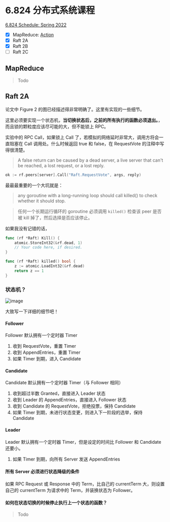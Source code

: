 # 6.824 分布式系统课程

[6.824 Schedule: Spring 2022](https://pdos.csail.mit.edu/6.824/schedule.html)

- [x] MapReduce: [Action](https://github.com/Therainisme/6.824-Spring-2022/runs/6915081108)
- [X] Raft 2A
- [X] Raft 2B
- [ ] Raft 2C

## MapReduce

> Todo

## Raft 2A

论文中 Figure 2 的图已经描述得非常明确了。这里有实现的一些细节。

这里必须要实现一个状态机，**当切换状态后，之前的所有执行的函数必须退出。**，而且锁的颗粒度应该尽可能的大，但不能锁上 RPC。

实验中的 RPC Call，如果锁上 Call 了，若模拟的网络延时非常大，调用方将会一直阻塞在 Call 调用处。什么时候返回 true 和 false，在 RequestVote 的注释中写得很清楚。

> A false return can be caused by a dead server, a live server that can't be reached, a lost request, or a lost reply.

```go
ok := rf.peers[server].Call("Raft.RequestVote", args, reply)
```

最最最重要的一个大坑就是：

> any goroutine with a long-running loop should call killed() to check whether it should stop.

> 任何一个长期运行循环的 goroutine 必须调用 `killed()` 检查该 peer 是否被 kill 掉了，然后选择是否应该停止。

如果我没有记错的话，

```go
func (rf *Raft) Kill() {
	atomic.StoreInt32(&rf.dead, 1)
	// Your code here, if desired.
}

func (rf *Raft) killed() bool {
	z := atomic.LoadInt32(&rf.dead)
	return z == 1
}
```

### 状态机？

![image](https://user-images.githubusercontent.com/41776735/175816741-60f7b806-50ad-4585-9a27-7e17cf15a7c3.png)

大致写一下详细的细节吧！

#### Follower

Follower 默认拥有一个定时器 Timer

1. 收到 RequestVote，重置 Timer
2. 收到 AppendEntries，重置 Timer
3. 如果 Timer 到期，进入 Candidate

#### Candidate

Candidate 默认拥有一个定时器 Timer（与 Follower 相同）

1. 收到超过半数 Granted，直接进入 Leader 状态
2. 收到 Leader 的 AppendEntries，直接进入 Follower 状态
3. 收到 Candidate 的 RequestVote，拒绝投票，保持 Candidate
4. 如果 Timer 到期，未进行状态变更，则进入下一阶段的选举，保持 Candidate

#### Leader

Leader 默认拥有一个定时器 Timer，但是设定的时间比 Follower 和 Candidate 还要小。

1. 如果 Timer 到期，向所有 Server 发送 AppendEntries

#### 所有 Server 必须进行状态降级的条件

如果 RPC Request 或 Response 中的 Term，比自己的 currentTerm 大，则设置自己的 currentTerm 为请求中的 Term，并装换状态为 Follower。

#### 如何在状态切换的时候停止执行上一个状态的函数？

> Todo